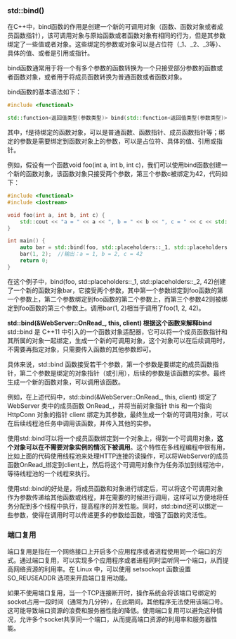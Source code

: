 ### std::bind()
在C++中，bind函数的作用是创建一个新的可调用对象（函数、函数对象或者成员函数指针），该可调用对象与原始函数或者函数对象有相同的行为，但是其参数绑定了一些值或者对象。这些绑定的参数或对象可以是占位符（_1、_2、_3等）、具体的值、或者是引用或指针。

bind函数通常用于将一个有多个参数的函数转换为一个只接受部分参数的函数或者函数对象，或者用于将成员函数转换为普通函数或者函数对象。

bind函数的基本语法如下：
```c++
#include <functional>

std::function<返回值类型(参数类型)> bind(std::function<返回值类型(参数类型)> f, 绑定的参数);

```

其中，f是待绑定的函数对象，可以是普通函数、函数指针、成员函数指针等；绑定的参数是需要绑定到函数对象上的参数，可以是占位符、具体的值、引用或指针。

例如，假设有一个函数void foo(int a, int b, int c)，我们可以使用bind函数创建一个新的函数对象，该函数对象只接受两个参数，第三个参数c被绑定为42，代码如下：
```c++
#include <functional>
#include <iostream>

void foo(int a, int b, int c) {
    std::cout << "a = " << a << ", b = " << b << ", c = " << c << std::endl;
}

int main() {
    auto bar = std::bind(foo, std::placeholders::_1, std::placeholders::_2, 42);
    bar(1, 2);  //输出：a = 1, b = 2, c = 42
    return 0;
}

```

在这个例子中，bind(foo, std::placeholders::_1, std::placeholders::_2, 42)创建了一个新的函数对象bar，它接受两个参数，其中第一个参数绑定到foo函数的第一个参数上，第二个参数绑定到foo函数的第二个参数上，而第三个参数42则被绑定到foo函数的第三个参数上。调用bar(1, 2)相当于调用了foo(1, 2, 42)。

**std::bind(&WebServer::OnRead_, this, client) 根据这个函数来解释bind**
std::bind 是 C++11 中引入的一个函数对象适配器，它可以将一个成员函数指针和其所属的对象一起绑定，生成一个新的可调用对象，这个对象可以在后续调用时，不需要再指定对象，只需要传入函数的其他参数即可。

具体来说，std::bind 函数接受若干个参数，第一个参数是要绑定的成员函数指针，第二个参数是绑定的对象指针（或引用），后续的参数是该函数的实参。最终生成一个新的函数对象，可以调用该函数。

例如，在上述代码中，std::bind(&WebServer::OnRead_, this, client) 绑定了 WebServer 类中的成员函数 OnRead_，并将当前对象指针 this 和一个指向 HttpConn 对象的指针 client 绑定为其参数，最终生成一个新的可调用对象，可以在后续线程池任务中调用该函数，并传入其他的实参。

使用std::bind可以将一个成员函数绑定到一个对象上，得到一个可调用对象，**这个对象可以在不需要对象实例的情况下被调用**。这个特性在多线程编程中很有用，比如上面的代码使用线程池来处理HTTP连接的读操作，可以将WebServer的成员函数OnRead_绑定到client上，然后将这个可调用对象作为任务添加到线程池中，等待线程池的一个线程来执行。

使用std::bind的好处是，将成员函数和对象进行绑定后，可以将这个可调用对象作为参数传递给其他函数或线程，并在需要的时候进行调用，这样可以方便地将任务分配到多个线程中执行，提高程序的并发性能。同时，std::bind还可以绑定一些参数，使得在调用时可以传递更多的参数给函数，增强了函数的灵活性。

### 端口复用
端口复用是指在一个网络接口上开启多个应用程序或者进程使用同一个端口的方式。通过端口复用，可以实现多个应用程序或者进程同时监听同一个端口，从而提高网络资源的利用率。在 Linux 中，可以使用 setsockopt 函数设置 SO_REUSEADDR 选项来开启端口复用功能。

如果不使用端口复用，当一个TCP连接断开时，操作系统会将该端口号绑定的socket占用一段时间（通常为几分钟），在此期间，其他程序无法使用该端口号。这可能导致端口资源的浪费和服务器性能的降低。使用端口复用可以避免这种情况，允许多个socket共享同一个端口，从而提高端口资源的利用率和服务器性能。


